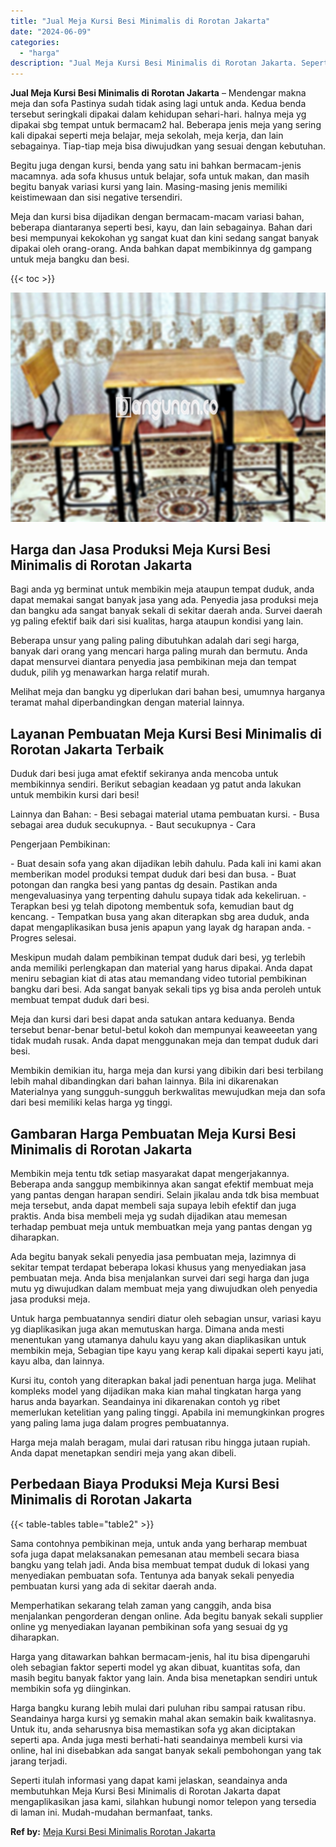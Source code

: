 ```yaml
---
title: "Jual Meja Kursi Besi Minimalis di Rorotan Jakarta"
date: "2024-06-09"
categories: 
  - "harga"
description: "Jual Meja Kursi Besi Minimalis di Rorotan Jakarta. Seperti itulah informasi yang dapat kami jelaskan, seandainya anda membutuhkan Meja Kursi Besi Minimalis d..."
---
```


**Jual Meja Kursi Besi Minimalis di Rorotan Jakarta** – Mendengar makna meja dan sofa Pastinya sudah tidak asing lagi untuk anda. Kedua benda tersebut seringkali dipakai dalam kehidupan sehari-hari. halnya meja yg dipakai sbg tempat untuk bermacam2 hal. Beberapa jenis meja yang sering kali dipakai seperti meja belajar, meja sekolah, meja kerja, dan lain sebagainya. Tiap-tiap meja bisa diwujudkan yang sesuai dengan kebutuhan.

Begitu juga dengan kursi, benda yang satu ini bahkan bermacam-jenis macamnya. ada sofa khusus untuk belajar, sofa untuk makan, dan masih begitu banyak variasi kursi yang lain. Masing-masing jenis memiliki keistimewaan dan sisi negative tersendiri.

Meja dan kursi bisa dijadikan dengan bermacam-macam variasi bahan, beberapa diantaranya seperti besi, kayu, dan lain sebagainya. Bahan dari besi mempunyai kekokohan yg sangat kuat dan kini sedang sangat banyak dipakai oleh orang-orang. Anda bahkan dapat membikinnya dg gampang untuk meja bangku dan besi.

{{< toc >}}

![Jual Meja Kursi Besi Minimalis di Rorotan Jakarta](/images/jual-meja-besi-murah08.png)

## Harga dan Jasa Produksi Meja Kursi Besi Minimalis di Rorotan Jakarta

Bagi anda yg berminat untuk membikin meja ataupun tempat duduk, anda dapat memakai sangat banyak jasa yang ada. Penyedia jasa produksi meja dan bangku ada sangat banyak sekali di sekitar daerah anda. Survei daerah yg paling efektif baik dari sisi kualitas, harga ataupun kondisi yang lain.

Beberapa unsur yang paling paling dibutuhkan adalah dari segi harga, banyak dari orang yang mencari harga paling murah dan bermutu. Anda dapat mensurvei diantara penyedia jasa pembikinan meja dan tempat duduk, pilih yg menawarkan harga relatif murah.

Melihat meja dan bangku yg diperlukan dari bahan besi, umumnya harganya teramat mahal diperbandingkan dengan material lainnya.

## Layanan Pembuatan Meja Kursi Besi Minimalis di Rorotan Jakarta Terbaik

Duduk dari besi juga amat efektif sekiranya anda mencoba untuk membikinnya sendiri. Berikut sebagian keadaan yg patut anda lakukan untuk membikin kursi dari besi!

Lainnya dan Bahan: - Besi sebagai material utama pembuatan kursi. - Busa sebagai area duduk secukupnya. - Baut secukupnya - Cara

Pengerjaan Pembikinan:

\- Buat desain sofa yang akan dijadikan lebih dahulu. Pada kali ini kami akan memberikan model produksi tempat duduk dari besi dan busa. - Buat potongan dan rangka besi yang pantas dg desain. Pastikan anda mengevaluasinya yang terpenting dahulu supaya tidak ada kekeliruan. - Terapkan besi yg telah dipotong membentuk sofa, kemudian baut dg kencang. - Tempatkan busa yang akan diterapkan sbg area duduk, anda dapat mengaplikasikan busa jenis apapun yang layak dg harapan anda. - Progres selesai.

Meskipun mudah dalam pembikinan tempat duduk dari besi, yg terlebih anda memiliki perlengkapan dan material yang harus dipakai. Anda dapat meniru sebagian kiat di atas atau memandang video tutorial pembikinan bangku dari besi. Ada sangat banyak sekali tips yg bisa anda peroleh untuk membuat tempat duduk dari besi.

Meja dan kursi dari besi dapat anda satukan antara keduanya. Benda tersebut benar-benar betul-betul kokoh dan mempunyai keaweeetan yang tidak mudah rusak. Anda dapat menggunakan meja dan tempat duduk dari besi.

Membikin demikian itu, harga meja dan kursi yang dibikin dari besi terbilang lebih mahal dibandingkan dari bahan lainnya. Bila ini dikarenakan Materialnya yang sungguh-sungguh berkwalitas mewujudkan meja dan sofa dari besi memiliki kelas harga yg tinggi.

## Gambaran Harga Pembuatan Meja Kursi Besi Minimalis di Rorotan Jakarta

Membikin meja tentu tdk setiap masyarakat dapat mengerjakannya. Beberapa anda sanggup membikinnya akan sangat efektif membuat meja yang pantas dengan harapan sendiri. Selain jikalau anda tdk bisa membuat meja tersebut, anda dapat membeli saja supaya lebih efektif dan juga praktis. Anda bisa membeli meja yg sudah dijadikan atau memesan terhadap pembuat meja untuk membuatkan meja yang pantas dengan yg diharapkan.

Ada begitu banyak sekali penyedia jasa pembuatan meja, lazimnya di sekitar tempat terdapat beberapa lokasi khusus yang menyediakan jasa pembuatan meja. Anda bisa menjalankan survei dari segi harga dan juga mutu yg diwujudkan dalam membuat meja yang diwujudkan oleh penyedia jasa produksi meja.

Untuk harga pembuatannya sendiri diatur oleh sebagian unsur, variasi kayu yg diaplikasikan juga akan memutuskan harga. Dimana anda mesti menentukan yang utamanya dahulu kayu yang akan diaplikasikan untuk membikin meja, Sebagian tipe kayu yang kerap kali dipakai seperti kayu jati, kayu alba, dan lainnya.

Kursi itu, contoh yang diterapkan bakal jadi penentuan harga juga. Melihat kompleks model yang dijadikan maka kian mahal tingkatan harga yang harus anda bayarkan. Seandainya ini dikarenakan contoh yg ribet memerlukan ketelitian yang paling tinggi. Apabila ini memungkinkan progres yang paling lama juga dalam progres pembuatannya.

Harga meja malah beragam, mulai dari ratusan ribu hingga jutaan rupiah. Anda dapat menetapkan sendiri meja yang akan dibeli.

## Perbedaan Biaya Produksi Meja Kursi Besi Minimalis di Rorotan Jakarta

{{< table-tables table="table2" >}}

Sama contohnya pembikinan meja, untuk anda yang berharap membuat sofa juga dapat melaksanakan pemesanan atau membeli secara biasa bangku yang telah jadi. Anda bisa membuat tempat duduk di lokasi yang menyediakan pembuatan sofa. Tentunya ada banyak sekali penyedia pembuatan kursi yang ada di sekitar daerah anda.

Memperhatikan sekarang telah zaman yang canggih, anda bisa menjalankan pengorderan dengan online. Ada begitu banyak sekali supplier online yg menyediakan layanan pembikinan sofa yang sesuai dg yg diharapkan.

Harga yang ditawarkan bahkan bermacam-jenis, hal itu bisa dipengaruhi oleh sebagian faktor seperti model yg akan dibuat, kuantitas sofa, dan masih begitu banyak faktor yang lain. Anda bisa menetapkan sendiri untuk membikin sofa yg diinginkan.

Harga bangku kurang lebih mulai dari puluhan ribu sampai ratusan ribu. Seandainya harga kursi yg semakin mahal akan semakin baik kwalitasnya. Untuk itu, anda seharusnya bisa memastikan sofa yg akan diciptakan seperti apa. Anda juga mesti berhati-hati seandainya membeli kursi via online, hal ini disebabkan ada sangat banyak sekali pembohongan yang tak jarang terjadi.

Seperti itulah informasi yang dapat kami jelaskan, seandainya anda membutuhkan Meja Kursi Besi Minimalis di Rorotan Jakarta dapat mengaplikasikan jasa kami, silahkan hubungi nomor telepon yang tersedia di laman ini. Mudah-mudahan bermanfaat, tanks.

**Ref by:** [Meja Kursi Besi Minimalis Rorotan Jakarta](https://id.wikipedia.org/wiki/Meja)

